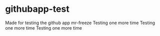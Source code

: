 # githubapp-test

Made for testing the github app mr-freeze
Testing one more time
Testing one more time
Testing one more time